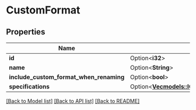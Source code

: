 # CustomFormat

## Properties

Name | Type | Description | Notes
------------ | ------------- | ------------- | -------------
**id** | Option<**i32**> |  | [optional]
**name** | Option<**String**> |  | [optional]
**include_custom_format_when_renaming** | Option<**bool**> |  | [optional]
**specifications** | Option<[**Vec<models::ICustomFormatSpecification>**](ICustomFormatSpecification.md)> |  | [optional]

[[Back to Model list]](../README.md#documentation-for-models) [[Back to API list]](../README.md#documentation-for-api-endpoints) [[Back to README]](../README.md)


